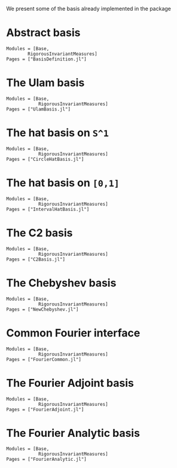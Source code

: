 We present some of the basis already implemented in the package

# Abstract basis
```@autodocs
Modules = [Base, 
        RigorousInvariantMeasures]
Pages = ["BasisDefinition.jl"]
```

# The Ulam basis
```@autodocs
Modules = [Base, 
            RigorousInvariantMeasures]
Pages = ["UlamBasis.jl"]
```

# The hat basis on ``S^1``
```@autodocs
Modules = [Base, 
            RigorousInvariantMeasures]
Pages = ["CircleHatBasis.jl"]
```

# The hat basis on ``[0,1]``
```@autodocs
Modules = [Base, 
            RigorousInvariantMeasures]
Pages = ["IntervalHatBasis.jl"]
```

# The C2 basis
```@autodocs
Modules = [Base, 
            RigorousInvariantMeasures]
Pages = ["C2Basis.jl"]
```

# The Chebyshev basis
```@autodocs
Modules = [Base, 
            RigorousInvariantMeasures]
Pages = ["NewChebyshev.jl"]
```

# Common Fourier interface
```@autodocs
Modules = [Base, 
            RigorousInvariantMeasures]
Pages = ["FourierCommon.jl"]
```

# The Fourier Adjoint basis 
```@autodocs
Modules = [Base, 
            RigorousInvariantMeasures]
Pages = ["FourierAdjoint.jl"]
```

# The Fourier Analytic basis 
```@autodocs
Modules = [Base, 
            RigorousInvariantMeasures]
Pages = ["FourierAnalytic.jl"]
```
